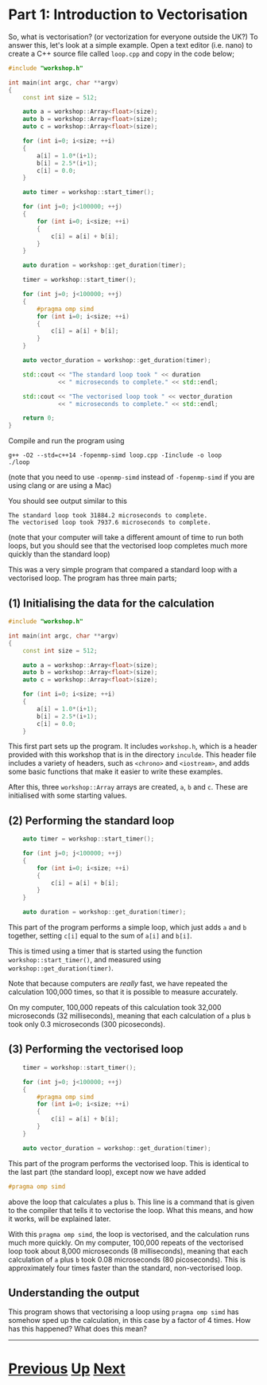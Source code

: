 # Part 1: Introduction to Vectorisation

So, what is vectorisation? (or vectorization for everyone outside the UK?) 
To answer this, let's look at a simple example. Open a text editor (i.e. nano) to create
a C++ source file called `loop.cpp` and copy in the code below;

```c++
#include "workshop.h"

int main(int argc, char **argv)
{
    const int size = 512;

    auto a = workshop::Array<float>(size);
    auto b = workshop::Array<float>(size);
    auto c = workshop::Array<float>(size);

    for (int i=0; i<size; ++i)
    {
        a[i] = 1.0*(i+1);
        b[i] = 2.5*(i+1);
        c[i] = 0.0;
    }

    auto timer = workshop::start_timer();

    for (int j=0; j<100000; ++j)
    {
        for (int i=0; i<size; ++i)
        {
            c[i] = a[i] + b[i];
        }
    }

    auto duration = workshop::get_duration(timer);

    timer = workshop::start_timer();

    for (int j=0; j<100000; ++j)
    {    
        #pragma omp simd
        for (int i=0; i<size; ++i)
        {
            c[i] = a[i] + b[i];
        }
    }

    auto vector_duration = workshop::get_duration(timer);

    std::cout << "The standard loop took " << duration
              << " microseconds to complete." << std::endl;

    std::cout << "The vectorised loop took " << vector_duration
              << " microseconds to complete." << std::endl;

    return 0;
}
```

Compile and run the program using

```
g++ -O2 --std=c++14 -fopenmp-simd loop.cpp -Iinclude -o loop
./loop
```

(note that you need to use `-openmp-simd` instead of `-fopenmp-simd` if
you are using clang or are using a Mac)

You should see output similar to this

```
The standard loop took 31884.2 microseconds to complete.
The vectorised loop took 7937.6 microseconds to complete.
```

(note that your computer will take a different amount of time to run both loops,
but you should see that the vectorised loop completes much more quickly
than the standard loop)

This was a very simple program that compared a standard loop with
a vectorised loop. The program has three main parts;

## (1) Initialising the data for the calculation

```c++
#include "workshop.h"

int main(int argc, char **argv)
{
    const int size = 512;

    auto a = workshop::Array<float>(size);
    auto b = workshop::Array<float>(size);
    auto c = workshop::Array<float>(size);

    for (int i=0; i<size; ++i)
    {
        a[i] = 1.0*(i+1);
        b[i] = 2.5*(i+1);
        c[i] = 0.0;
    }
```

This first part sets up the program. It includes `workshop.h`, which is a header provided with
this workshop that is in the directory `inculde`. This header file includes a variety of headers,
such as `<chrono>` and `<iostream>`, and adds some basic functions that make it easier to write these examples.

After this, three `workshop::Array` arrays are created, `a`, `b` and `c`. These are initialised
with some starting values.

## (2) Performing the standard loop

```c++
    auto timer = workshop::start_timer();

    for (int j=0; j<100000; ++j)
    {
        for (int i=0; i<size; ++i)
        {
            c[i] = a[i] + b[i];
        }
    }

    auto duration = workshop::get_duration(timer);
```

This part of the program performs a simple loop, which just adds `a` and `b` together, 
setting `c[i]` equal to the sum of `a[i]` and `b[i]`.

This is timed using a timer that is started using the function
`workshop::start_timer()`, and measured using `workshop::get_duration(timer)`.

Note that because computers are *really* fast, we have repeated the 
calculation 100,000 times, so that it is possible to measure accurately.

On my computer, 100,000 repeats of this calculation took 32,000 microseconds
(32 milliseconds), meaning that each calculation of `a` plus `b` took
only 0.3 microseconds (300 picoseconds).

## (3) Performing the vectorised loop

```c++
    timer = workshop::start_timer();

    for (int j=0; j<100000; ++j)
    {
        #pragma omp simd
        for (int i=0; i<size; ++i)
        {
            c[i] = a[i] + b[i];
        }
    }

    auto vector_duration = workshop::get_duration(timer);
```

This part of the program performs the vectorised loop. This is identical to 
the last part (the standard loop), except now we have added

```c++
#pragma omp simd
```

above the loop that calculates `a` plus `b`. This line is a command that
is given to the compiler that tells it to vectorise the loop. What this means,
and how it works, will be explained later.

With this `pragma omp simd`, the loop is vectorised, and the calculation
runs much more quickly. On my computer, 100,000 repeats of the vectorised
loop took about 8,000 microseconds (8 milliseconds), meaning that each
calculation of `a` plus `b` took 0.08 microseconds (80 picoseconds).
This is approximately four times faster than the standard, non-vectorised
loop.

## Understanding the output

This program shows that vectorising a loop using `pragma omp simd` has somehow
sped up the calculation, in this case by a factor of 4 times. How has this 
happened? What does this mean?

***

# [Previous](README.md) [Up](README.md) [Next](vectorisation.md)
